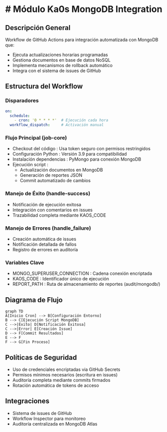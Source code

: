 # # Módulo Ka0s MongoDB Integration

## Descripción General

Workflow de GitHub Actions para integración automatizada con MongoDB que:

- Ejecuta actualizaciones horarias programadas
- Gestiona documentos en base de datos NoSQL
- Implementa mecanismos de rollback automático
- Integra con el sistema de issues de GitHub

## Estructura del Workflow

### Disparadores

```yaml
on:
  schedule:
    - cron: '0 * * * *'  # Ejecución cada hora
  workflow_dispatch:     # Activación manual
```

### Flujo Principal (job-core)

- Checkout del código : Usa token seguro con permisos restringidos
- Configuración Python : Versión 3.9 para compatibilidad
- Instalación dependencias : PyMongo para conexión MongoDB
- Ejecución script :
  - Actualización documentos en MongoDB
  - Generación de reportes JSON
  - Commit automatizado de cambios

### Manejo de Éxito (handle-success)

- Notificación de ejecución exitosa
- Integración con comentarios en issues
- Trazabilidad completa mediante KAOS_CODE

### Manejo de Errores (handle_failure)

- Creación automática de issues
- Notificación detallada de fallos
- Registro de errores en auditoría

### Variables Clave

- MONGO_SUPERUSER_CONNECTION : Cadena conexión encriptada
- KAOS_CODE : Identificador único de ejecución
- REPORT_PATH : Ruta de almacenamiento de reportes (audit/mongodb/)

## Diagrama de Flujo

```mermaid
graph TD
A[Inicio Cron] --> B[Configuración Entorno]
B --> C[Ejecución Script MongoDB]
C -->|Éxito| D[Notificación Exitosa]
C -->|Error| E[Creación Issue]
D --> F[Commit Resultados]
E --> F
F --> G[Fin Proceso]
```

## Políticas de Seguridad

- Uso de credenciales encriptadas via GitHub Secrets
- Permisos mínimos necesarios (escritura en issues)
- Auditoría completa mediante commits firmados
- Rotación automática de tokens de acceso

## Integraciones

- Sistema de issues de GitHub
- Workflow Inspector para monitoreo
- Auditoría centralizada en MongoDB Atlas
